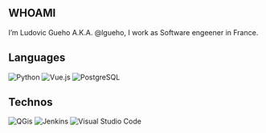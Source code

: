## WHOAMI 

I’m Ludovic Gueho A.K.A. @lgueho, I work as Software engeener in France.

## Languages

![Python](https://img.shields.io/badge/-Python-FFCC80?style=for-the-badge&logo=Python)
![Vue.js](https://img.shields.io/badge/-Vue.js-FFCC80?style=for-the-badge&logo=Vue.js)
![PostgreSQL](https://img.shields.io/badge/-PostgreSQL-FFCC80?style=for-the-badge&logo=PostgreSQL)

## Technos

![QGis](https://img.shields.io/badge/-QGis-A5D6A7?style=for-the-badge&logo=QGis)
![Jenkins](https://img.shields.io/badge/-Jenkins-A5D6A7?style=for-the-badge&logo=Jenkins)
![Visual Studio Code](https://img.shields.io/badge/-VSCode-A5D6A7?style=for-the-badge&logo=VisualStudioCode)

<!---
lgueho/lgueho is a ✨ special ✨ repository because its `README.md` (this file) appears on your GitHub profile.
You can click the Preview link to take a look at your changes.
--->
